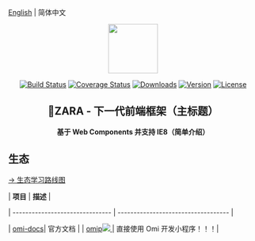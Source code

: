 [English](./art-of-readme.md) | 简体中文

<p align="center"><img width="100" src="https://vuejs.org/images/logo.png"></p>

<p align="center">
  <a href="https://circleci.com/gh/vuejs/vue/tree/dev"><img src="https://img.shields.io/circleci/project/github/vuejs/vue/dev.svg" alt="Build Status"></a>
  <a href="https://codecov.io/github/vuejs/vue?branch=dev"><img src="https://img.shields.io/codecov/c/github/vuejs/vue/dev.svg" alt="Coverage Status"></a>
  <a href="https://npmcharts.com/compare/vue?minimal=true"><img src="https://img.shields.io/npm/dm/vue.svg" alt="Downloads"></a>
  <a href="https://www.npmjs.com/package/vue"><img src="https://img.shields.io/npm/v/vue.svg" alt="Version"></a>
  <a href="https://www.npmjs.com/package/vue"><img src="https://img.shields.io/npm/l/vue.svg" alt="License"></a>
</p>

<h2 align="center">ZARA - 下一代前端框架（主标题）</h2>
<p align="center"><b>基于 Web Components 并支持 IE8（简单介绍）</b></p>

## 生态

[→ 生态学习路线图](https://github.com/Tencent/omi/tree/master/assets/rm.md)

| **项目** | **描述** |

| ------------------------------- | ----------------------------------- |

| [omi-docs](https://github.com/Tencent/omi/blob/master/docs/main-concepts.cn.md)| 官方文档 |
| [omip![](https://raw.githubusercontent.com/dntzhang/cax/master/asset/hot.png) ](https://github.com/Tencent/omi/tree/master/packages/omip)| 直接使用 Omi 开发小程序！！！|
